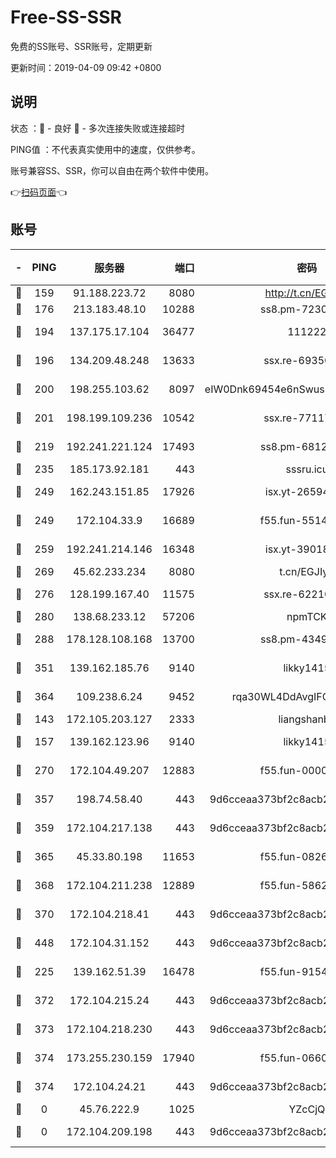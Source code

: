 # Free-SS-SSR

免费的SS账号、SSR账号，定期更新

更新时间：2019-04-09 09:42 +0800

## 说明

状态     ：🙂 - 良好 🙁 - 多次连接失败或连接超时

PING值   ：不代表真实使用中的速度，仅供参考。

账号兼容SS、SSR，你可以自由在两个软件中使用。

👉[扫码页面](https://liesauer.github.io/Free-SS-SSR/)👈

## 账号

|-|PING|服务器|端口|密码|加密方式|区域|
|:----:|:----:|:-----:|-----:|:----:|:----:|:----:|
|🙂|159|91.188.223.72|8080|http://t.cn/EGJIyrl|rc4-md5|RU|
|🙂|176|213.183.48.10|10288|ss8.pm-72309702|rc4-md5|RU|
|🙂|194|137.175.17.104|36477|111222|aes-256-cfb|US|
|🙂|196|134.209.48.248|13633|ssx.re-69350454|aes-256-cfb|US|
|🙂|200|198.255.103.62|8097|eIW0Dnk69454e6nSwuspv9DmS201tQ0D|aes-256-cfb|US|
|🙂|201|198.199.109.236|10542|ssx.re-77117057|aes-256-cfb|US|
|🙂|219|192.241.221.124|17493|ss8.pm-68127686|aes-256-cfb|US|
|🙂|235|185.173.92.181|443|sssru.icu|rc4-md5|RU|
|🙂|249|162.243.151.85|17926|isx.yt-26594761|aes-256-cfb|US|
|🙂|249|172.104.33.9|16689|f55.fun-55147364|aes-256-cfb|SG|
|🙂|259|192.241.214.146|16348|isx.yt-39018760|aes-256-cfb|US|
|🙂|269|45.62.233.234|8080|t.cn/EGJIyrl|rc4-md5|CA|
|🙂|276|128.199.167.40|11575|ssx.re-62210920|aes-256-cfb|SG|
|🙂|280|138.68.233.12|57206|npmTCK|rc4-md5|US|
|🙂|288|178.128.108.168|13700|ss8.pm-43493831|aes-256-cfb|SG|
|🙂|351|139.162.185.76|9140|likky1415|aes-256-cfb|DE|
|🙂|364|109.238.6.24|9452|rqa30WL4DdAvgIFG6Fs3znzTa|aes-256-cfb|FR|
|🙂|143|172.105.203.127|2333|liangshanbo|chacha20|JP|
|🙂|157|139.162.123.96|9140|likky1415|aes-256-cfb|JP|
|🙂|270|172.104.49.207|12883|f55.fun-00000116|aes-256-cfb|SG|
|🙂|357|198.74.58.40|443|9d6cceaa373bf2c8acb22e60b6a58be6|aes-256-cfb|US|
|🙂|359|172.104.217.138|443|9d6cceaa373bf2c8acb22e60b6a58be6|aes-256-cfb|US|
|🙂|365|45.33.80.198|11653|f55.fun-08264676|aes-256-cfb|US|
|🙂|368|172.104.211.238|12889|f55.fun-58620208|aes-256-cfb|US|
|🙂|370|172.104.218.41|443|9d6cceaa373bf2c8acb22e60b6a58be6|aes-256-cfb|US|
|🙂|448|172.104.31.152|443|9d6cceaa373bf2c8acb22e60b6a58be6|aes-256-cfb|US|
|🙁|225|139.162.51.39|16478|f55.fun-91549121|aes-256-cfb|SG|
|🙁|372|172.104.215.24|443|9d6cceaa373bf2c8acb22e60b6a58be6|aes-256-cfb|US|
|🙁|373|172.104.218.230|443|9d6cceaa373bf2c8acb22e60b6a58be6|aes-256-cfb|US|
|🙁|374|173.255.230.159|17940|f55.fun-06607448|aes-256-cfb|US|
|🙁|374|172.104.24.21|443|9d6cceaa373bf2c8acb22e60b6a58be6|aes-256-cfb|US|
|🙁|0|45.76.222.9|1025|YZcCjQ|rc4-md5|JP|
|🙁|0|172.104.209.198|443|9d6cceaa373bf2c8acb22e60b6a58be6|aes-256-cfb|US|
